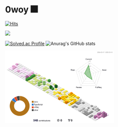 # 0woy 🎆

[![Hits](https://hits.seeyoufarm.com/api/count/incr/badge.svg?url=https%3A%2F%2Fgithub.com%2F0woy&count_bg=%23003BFF&title_bg=%23FF0505&icon=&icon_color=%23E7E7E7&title=H%21&edge_flat=false)](https://hits.seeyoufarm.com)

<img src="https://render.gitanimals.org/farms/0woy"/>

[![Solved.ac Profile](http://mazassumnida.wtf/api/v2/generate_badge?boj=0woy)](https://solved.ac/0woy/)      ![Anurag's GitHub stats](https://github-readme-stats.vercel.app/api?username=0woy&show_icons=true&theme=tokyonight)

<img src="./profile-3d-contrib/profile-season-animate.svg" width="70%" />
